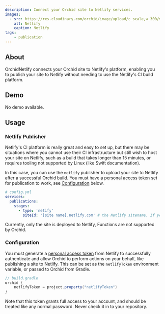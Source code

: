 ```yaml
---
description: Connect your Orchid site to Netlify services.
images:
  - src: https://res.cloudinary.com/orchid/image/upload/c_scale,w_300/v1558903553/plugins/netlify.png
    alt: Netlify
    caption: Netlify
tags:
    - publication
---
```


## About

OrchidNetlify connects your Orchid site to Netlify's platform, enabling you to publish your site to Netlify without 
needing to use the Netlify's CI build platform. 

## Demo

No demo available.

## Usage

### Netlify Publisher

Netlify's CI platform is really great and easy to set up, but there may be situations where you cannot use their CI
infrastructure but still wish to host your site on Netlify, such as a build that takes longer than 15 minutes, or 
requires tooling not supported by Linux (like Swift documentation).

In this case, you can use the `netlify` publisher to upload your site to Netlify after a successful Orchid build. You 
must have a personal access token set for publication to work, see [Configuration](#configuration) below.

```yaml
# config.yml
services:
  publications:
    stages:
      - type: 'netify'
        siteId: '[site name].netlify.com' # the Netlify sitename. If your site base URL is a Netlify URL, this is optional
```

Currently, only the site is deployed to Netlify, Functions are not supported by Orchid.

### Configuration

You must generate a
[personal access token](https://www.netlify.com/docs/cli/#obtain-a-token-in-the-netlify-ui) from Netlify to successfully 
authenticate and allow Orchid to perform actions on your behalf, like publishing a site to Netlify. This can be set as 
the `netlifyToken` environment variable, or passed to Orchid from Gradle.

```groovy
// build.gradle
orchid {
    netlifyToken = project.property("netlifyToken")
}
```

Note that this token grants full access to your account, and should be treated like any normal password. Never check it 
in to your repository.
